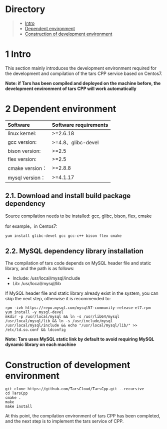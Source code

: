 # Directory
> * [Intro](#chapter-1)
> * [Dependent environment](#chapter-2)
> * [Construction of development environment](#chapter-3)

# 1 <a id="chapter-1"></a>Intro

This section mainly introduces the development environment required for the development and compilation of the tars CPP service based on Centos7.

**Note: if Tars has been compiled and deployed on the machine before, the development environment of tars CPP will work automatically**

# 2 <a id="chapter-2"></a>Dependent environment

| Software | Software requirements |
| :--- | :--- |
| linux kernel:   | >=2.6.18 |
| gcc version:    | >=4.8、glibc-devel |
| bison version:  | >=2.5|
| flex version:   | >=2.5   |
| cmake version： | >=2.8.8|
| mysql version： | >=4.1.17|


## 2.1. Download and install build package dependency

Source compilation needs to be installed: gcc, glibc, bison, flex, cmake

for example，in Centos7:
```
yum install glibc-devel gcc gcc-c++ bison flex cmake
```

## 2.2. MySQL dependency library installation

The compilation of tars code depends on MySQL header file and static library, and the path is as follows:

- Include: /usr/local/mysql/include
- Lib: /usr/local/mysql/lib

If MySQL header file and static library already exist in the system, you can skip the next step, otherwise it is recommended to:

```
rpm -ivh https://repo.mysql.com/mysql57-community-release-el7.rpm
yum install -y mysql-devel 
mkdir -p /usr/local/mysql && ln -s /usr/lib64/mysql /usr/local/mysql/lib && ln -s /usr/include/mysql /usr/local/mysql/include && echo "/usr/local/mysql/lib/" >> /etc/ld.so.conf && ldconfig 
```

**Note: Tars uses MySQL static link by default to avoid requiring MySQL dynamic library on each machine**

# <a id="chapter-3"></a>Construction of development environment

```text
git clone https://github.com/TarsCloud/TarsCpp.git --recursive
cd TarsCpp
cmake .
make
make install
```

At this point, the compilation environment of tars CPP has been completed, and the next step is to implement the tars service of CPP.